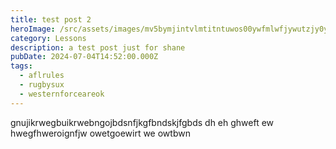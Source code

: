 ```yaml
---
title: test post 2
heroImage: /src/assets/images/mv5bymjintvlmtitntuwos00ywfmlwfjywutzjy0yzkxzmvhmjbjxkeyxkfqcgdeqxvymti4mtk2nzmz._v1_.jpg
category: Lessons
description: a test post just for shane
pubDate: 2024-07-04T14:52:00.000Z
tags:
  - aflrules
  - rugbysux
  - westernforceareok
---
```

gnujikrwegbuikrwebngojbdsnfjkgfbndskjfgbds dh eh ghweft ew hwegfhweroignfjw  owetgoewirt we owtbwn
